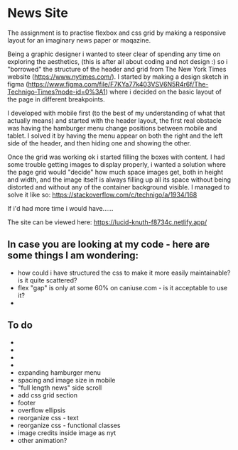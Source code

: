 # News Site

The assignment is to practise flexbox and css grid by making a responsive layout for an imaginary news paper or maqazine. 

Being a graphic designer i wanted to steer clear of spending any time on exploring the aesthetics, (this is after all about coding and not design :) so i "borrowed" the structure of the header and grid from The New York Times website (https://www.nytimes.com/). I started by making a design sketch in figma (https://www.figma.com/file/F7KYa77k403VSV6N5R4r6f/The-Technigo-Times?node-id=0%3A1) where i decided on the basic layout of the page in different breakpoints. 

I developed with mobile first (to the best of my understanding of what that actually means) and started with the header layout, the first real obstacle was having the hamburger menu change positions between mobile and tablet. I solved it by having the menu appear on both the right and the left side of the header, and then hiding one and showing the other.

Once the grid was working ok i started filling the boxes with content. I had some trouble getting images to display properly, i wanted a solution where the page grid would "decide" how much space images get, both in height and width, and the image itself is always filling up all its space without being distorted and without any of the container background visible. I managed to solve it like so: https://stackoverflow.com/c/technigo/a/1934/168

If i'd had more time i would have......

The site can be viewed here:
https://lucid-knuth-f8734c.netlify.app/

## In case you are looking at my code - here are some things I am wondering:
- how could i have structured the css to make it more easily maintainable? is it quite scattered?
- flex "gap" is only at some 60% on caniuse.com - is it acceptable to use it?
- 


## To do
- <!-- put top logo in proper flex div -->
- <!-- add top menu -->
- <!-- "small news" align to grid -->
- <!-- "podcasts" add content
- "full length news" add content -->
- <!-- smaller text in "optional" div -->
- expanding hamburger menu
- spacing and image size in mobile
- "full length news" side scroll
- add css grid section
- footer
- overflow ellipsis
- reorganize css - text
- reorganize css - functional classes
- image credits inside image as nyt
- other animation?
